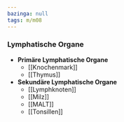 ```yaml
---
bazinga: null
tags: m/m08
---
```

### Lymphatische Organe
- **Primäre Lymphatische Organe**
	- [[Knochenmark]]
	- [[Thymus]]
- **Sekundäre Lymphatische Organe**
	- [[Lymphknoten]]
	- [[Milz]]
	- [[MALT]]
	- [[Tonsillen]]
